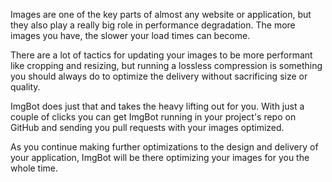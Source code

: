 Images are one of the key parts of almost any website or application, but they also play a really big role in performance degradation. The more images you have, the slower your load times can become.

There are a lot of tactics for updating your images to be more performant like cropping and resizing, but running a lossless compression is something you should always do to optimize the delivery without sacrificing size or quality.

ImgBot does just that and takes the heavy lifting out for you. With just a couple of clicks you can get ImgBot running in your project's repo on GitHub and sending you pull requests with your images optimized.

As you continue making further optimizations to the design and delivery of your application, ImgBot will be there optimizing your images for you the whole time.